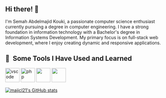 ## Hi there! 👋
I'm Semah Abdelmajid Kouki, a passionate computer science enthusiast currently pursuing a degree in computer engineering. I have a strong foundation in information technology with a Bachelor's degree in Information Systems Development. My primary focus is on full-stack web development, where I enjoy creating dynamic and responsive applications.

<h2> 🚀 &nbsp;Some Tools I Have Used and Learned</h2>
<p align="left">
<img src="https://cdn.jsdelivr.net/gh/devicons/devicon/icons/vscode/vscode-original.svg" alt="vscode" width="45" height="45"/>
<img src="https://cdn.jsdelivr.net/gh/devicons/devicon/icons/php/php-original.svg" alt="php" width="45" height="45"/>
<img src="https://cdn.jsdelivr.net/gh/devicons/devicon@latest/icons/django/django-plain.svg"  width="45" height="45"/>
<img src="https://cdn.jsdelivr.net/gh/devicons/devicon@latest/icons/angularjs/angularjs-original.svg" width="45" height="45"/>

</p>

[![majicl21's GitHub stats](https://github-readme-stats.vercel.app/api?username=majicl21)](https://github.com/majicl21/github-readme-stats)

